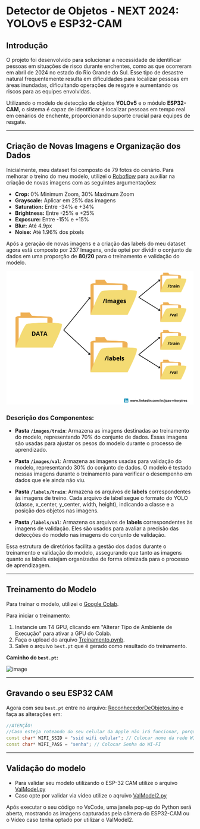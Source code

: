 # Detector de Objetos - NEXT 2024: YOLOv5 e ESP32-CAM

## Introdução
O projeto foi desenvolvido para solucionar a necessidade de identificar pessoas em situações de risco durante enchentes, como as que ocorreram em abril de 2024 no estado do Rio Grande do Sul. Esse tipo de desastre natural frequentemente resulta em dificuldades para localizar pessoas em áreas inundadas, dificultando operações de resgate e aumentando os riscos para as equipes envolvidas.

Utilizando o modelo de detecção de objetos **YOLOv5** e o módulo **ESP32-CAM**, o sistema é capaz de identificar e localizar pessoas em tempo real em cenários de enchente, proporcionando suporte crucial para equipes de resgate.

---

## Criação de Novas Imagens e Organização dos Dados
Inicialmente, meu dataset foi composto de 79 fotos do cenário. Para melhorar o treino do meu modelo, utilizei o [Roboflow](https://roboflow.com/) para auxiliar na criação de novas imagens com as seguintes argumentações:

- **Crop:** 0% Minimum Zoom, 30% Maximum Zoom
- **Grayscale:** Aplicar em 25% das imagens
- **Saturation:** Entre -34% e +34%
- **Brightness:** Entre -25% e +25%
- **Exposure:** Entre -15% e +15%
- **Blur:** Até 4.9px
- **Noise:** Até 1.96% dos pixels

Após a geração de novas imagens e a criação das labels do meu dataset agora está composto por 237 Imagens, onde optei por dividir o conjunto de dados em uma proporção de **80/20** para o treinamento e validação do modelo.

![Organização dos dados](assets/data.png)

### Descrição dos Componentes:

- **Pasta `/images/train`**: Armazena as imagens destinadas ao treinamento do modelo, representando 70% do conjunto de dados. Essas imagens são usadas para ajustar os pesos do modelo durante o processo de aprendizado.

- **Pasta `/images/val`**: Armazena as imagens usadas para validação do modelo, representando 30% do conjunto de dados. O modelo é testado nessas imagens durante o treinamento para verificar o desempenho em dados que ele ainda não viu.

- **Pasta `/labels/train`**: Armazena os arquivos de **labels** correspondentes às imagens de treino. Cada arquivo de label segue o formato do YOLO (classe, x_center, y_center, width, height), indicando a classe e a posição dos objetos nas imagens.

- **Pasta `/labels/val`**: Armazena os arquivos de **labels** correspondentes às imagens de validação. Eles são usados para avaliar a precisão das detecções do modelo nas imagens do conjunto de validação.

Essa estrutura de diretórios facilita a gestão dos dados durante o treinamento e validação do modelo, assegurando que tanto as imagens quanto as labels estejam organizadas de forma otimizada para o processo de aprendizagem.

---

## Treinamento do Modelo
Para treinar o modelo, utilizei o [Google Colab](https://colab.google/). 

Para iniciar o treinamento:
1. Instancie um T4 GPU, clicando em "Alterar Tipo de Ambiente de Execução" para ativar a GPU do Colab.
2. Faça o upload do arquivo [Treinamento.pynb](Treinamento.ipynb).
3. Salve o arquivo `best.pt` que é gerado como resultado do treinamento.
   
**Caminho do `best.pt`:**

![image](https://github.com/user-attachments/assets/5f12ae25-3a39-4b82-a85e-d8817666cdb0)

---

## Gravando o seu ESP32 CAM
Agora com seu `best.pt` entre no arquivo: [ReconhecedorDeObjetos.ino](ReconhecedorDeObjetos.ino) e faça as alterações em:

```cpp
//ATENÇÃO!
//Caso esteja roteando do seu celular da Apple não irá funcionar, porque ele não tem 2.4GHz até o momento em que este projeto foi realizado.
const char* WIFI_SSID = "ssid wifi celular"; // Colocar nome da rede WI-FI
const char* WIFI_PASS = "senha"; // Colocar Senha do WI-FI
```
---

## Validação do modelo 

* Para validar seu modelo utilizando o ESP-32 CAM utilize o arquivo [ValModel.py](ValModel.py)
* Caso opte por validar via vídeo utilize o aqruivo [ValModel2.py](ValModel2.py)

Após executar o seu código no VsCode, uma janela pop-up do Python será aberta, mostrando as imagens capturadas pela câmera do ESP32-CAM ou o Vídeo caso tenha optado por utilizar o ValModel2.

